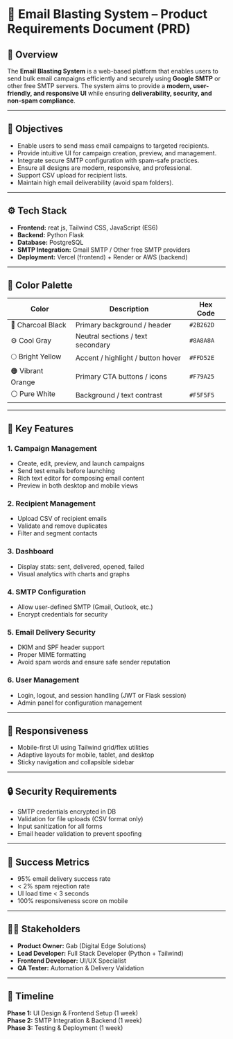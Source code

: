 # 📨 Email Blasting System – Product Requirements Document (PRD)

## 🧭 Overview
The **Email Blasting System** is a web-based platform that enables users to send bulk email campaigns efficiently and securely using **Google SMTP** or other free SMTP servers. The system aims to provide a **modern, user-friendly, and responsive UI** while ensuring **deliverability, security, and non-spam compliance**.

---

## 🎯 Objectives
- Enable users to send mass email campaigns to targeted recipients.
- Provide intuitive UI for campaign creation, preview, and management.
- Integrate secure SMTP configuration with spam-safe practices.
- Ensure all designs are modern, responsive, and professional.
- Support CSV upload for recipient lists.
- Maintain high email deliverability (avoid spam folders).

---

## ⚙️ Tech Stack
- **Frontend:** reat js, Tailwind CSS, JavaScript (ES6)
- **Backend:** Python Flask
- **Database:** PostgreSQL
- **SMTP Integration:** Gmail SMTP / Other free SMTP providers
- **Deployment:** Vercel (frontend) + Render or AWS (backend)

---

## 🎨 Color Palette
| Color | Description | Hex Code |
|-------|--------------|----------|
| 🖤 Charcoal Black | Primary background / header | `#2B262D` |
| ⚙️ Cool Gray | Neutral sections / text secondary | `#8A8A8A` |
| 🌕 Bright Yellow | Accent / highlight / button hover | `#FFD52E` |
| 🟠 Vibrant Orange | Primary CTA buttons / icons | `#F79A25` |
| ⚪ Pure White | Background / text contrast | `#F5F5F5` |

---

## 🧱 Key Features
### 1. Campaign Management
- Create, edit, preview, and launch campaigns  
- Send test emails before launching  
- Rich text editor for composing email content  
- Preview in both desktop and mobile views  

### 2. Recipient Management
- Upload CSV of recipient emails  
- Validate and remove duplicates  
- Filter and segment contacts  

### 3. Dashboard
- Display stats: sent, delivered, opened, failed  
- Visual analytics with charts and graphs  

### 4. SMTP Configuration
- Allow user-defined SMTP (Gmail, Outlook, etc.)  
- Encrypt credentials for security  

### 5. Email Delivery Security
- DKIM and SPF header support  
- Proper MIME formatting  
- Avoid spam words and ensure safe sender reputation  

### 6. User Management
- Login, logout, and session handling (JWT or Flask session)  
- Admin panel for configuration management  

---

## 📱 Responsiveness
- Mobile-first UI using Tailwind grid/flex utilities  
- Adaptive layouts for mobile, tablet, and desktop  
- Sticky navigation and collapsible sidebar  

---

## 🔒 Security Requirements
- SMTP credentials encrypted in DB  
- Validation for file uploads (CSV format only)  
- Input sanitization for all forms  
- Email header validation to prevent spoofing  

---

## 🚀 Success Metrics
- 95% email delivery success rate  
- < 2% spam rejection rate  
- UI load time < 3 seconds  
- 100% responsiveness score on mobile  

---

## 🧑‍💻 Stakeholders
- **Product Owner:** Gab (Digital Edge Solutions)  
- **Lead Developer:** Full Stack Developer (Python + Tailwind)  
- **Frontend Developer:** UI/UX Specialist  
- **QA Tester:** Automation & Delivery Validation  

---

## 📅 Timeline
**Phase 1:** UI Design & Frontend Setup (1 week)  
**Phase 2:** SMTP Integration & Backend (1 week)  
**Phase 3:** Testing & Deployment (1 week)  
